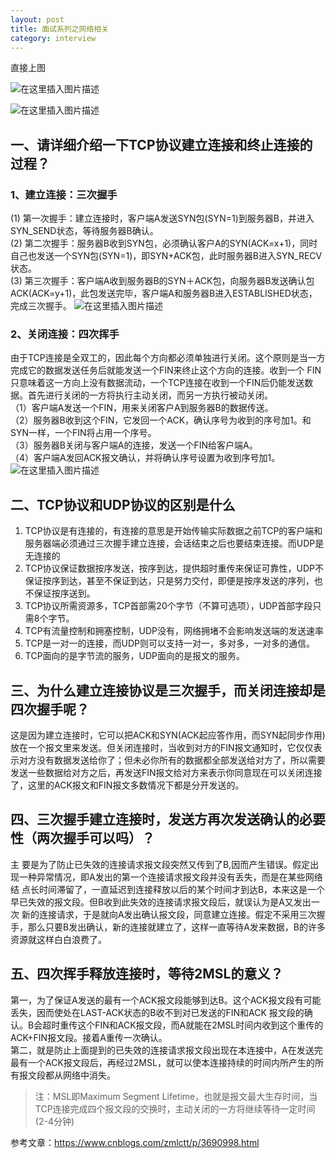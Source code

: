 ```yaml
---
layout: post
title: 面试系列之网络相关
category: interview
---
```

直接上图

![在这里插入图片描述](http://www.laughitover.com/assets/images/2019/internet/01.png)

![在这里插入图片描述](http://www.laughitover.com/assets/images/2019/internet/02.png)

## 一、请详细介绍一下TCP协议建立连接和终止连接的过程？
### 1、建立连接：三次握手
(1) 第一次握手：建立连接时，客户端A发送SYN包(SYN=1)到服务器B，并进入SYN_SEND状态，等待服务器B确认。  
(2) 第二次握手：服务器B收到SYN包，必须确认客户A的SYN(ACK=x+1)，同时自己也发送一个SYN包(SYN=1)，即SYN+ACK包，此时服务器B进入SYN_RECV状态。  
(3) 第三次握手：客户端A收到服务器B的SYN＋ACK包，向服务器B发送确认包ACK(ACK=y+1)，此包发送完毕，客户端A和服务器B进入ESTABLISHED状态，完成三次握手。
![在这里插入图片描述](http://www.laughitover.com/assets/images/2019/internet/03.png)

### 2、关闭连接：四次挥手
由于TCP连接是全双工的，因此每个方向都必须单独进行关闭。这个原则是当一方完成它的数据发送任务后就能发送一个FIN来终止这个方向的连接。收到一个 FIN只意味着这一方向上没有数据流动，一个TCP连接在收到一个FIN后仍能发送数据。首先进行关闭的一方将执行主动关闭，而另一方执行被动关闭。  
（1）客户端A发送一个FIN，用来关闭客户A到服务器B的数据传送。  
（2）服务器B收到这个FIN，它发回一个ACK，确认序号为收到的序号加1。和SYN一样，一个FIN将占用一个序号。  
（3）服务器B关闭与客户端A的连接，发送一个FIN给客户端A。  
（4）客户端A发回ACK报文确认，并将确认序号设置为收到序号加1。
![在这里插入图片描述](http://www.laughitover.com/assets/images/2019/internet/04.png)
## 二、TCP协议和UDP协议的区别是什么
1. TCP协议是有连接的，有连接的意思是开始传输实际数据之前TCP的客户端和服务器端必须通过三次握手建立连接，会话结束之后也要结束连接。而UDP是无连接的  
2. TCP协议保证数据按序发送，按序到达，提供超时重传来保证可靠性，UDP不保证按序到达，甚至不保证到达，只是努力交付，即便是按序发送的序列，也不保证按序送到。  
3. TCP协议所需资源多，TCP首部需20个字节（不算可选项），UDP首部字段只需8个字节。  
4. TCP有流量控制和拥塞控制，UDP没有，网络拥堵不会影响发送端的发送速率  
5. TCP是一对一的连接，而UDP则可以支持一对一，多对多，一对多的通信。  
6. TCP面向的是字节流的服务，UDP面向的是报文的服务。


## 三、为什么建立连接协议是三次握手，而关闭连接却是四次握手呢？
这是因为建立连接时，它可以把ACK和SYN(ACK起应答作用，而SYN起同步作用)放在一个报文里来发送。但关闭连接时，当收到对方的FIN报文通知时，它仅仅表示对方没有数据发送给你了；但未必你所有的数据都全部发送给对方了，所以需要发送一些数据给对方之后，再发送FIN报文给对方来表示你同意现在可以关闭连接了，这里的ACK报文和FIN报文多数情况下都是分开发送的。

## 四、三次握手建立连接时，发送方再次发送确认的必要性（两次握手可以吗）？
主 要是为了防止已失效的连接请求报文段突然又传到了B,因而产生错误。假定出现一种异常情况，即A发出的第一个连接请求报文段并没有丢失，而是在某些网络结 点长时间滞留了，一直延迟到连接释放以后的某个时间才到达B，本来这是一个早已失效的报文段。但B收到此失效的连接请求报文段后，就误认为是A又发出一次 新的连接请求，于是就向A发出确认报文段，同意建立连接。假定不采用三次握手，那么只要B发出确认，新的连接就建立了，这样一直等待A发来数据，B的许多 资源就这样白白浪费了。

## 五、四次挥手释放连接时，等待2MSL的意义？
第一，为了保证A发送的最有一个ACK报文段能够到达B。这个ACK报文段有可能丢失，因而使处在LAST-ACK状态的B收不到对已发送的FIN和ACK 报文段的确认。B会超时重传这个FIN和ACK报文段，而A就能在2MSL时间内收到这个重传的ACK+FIN报文段。接着A重传一次确认。  
第二，就是防止上面提到的已失效的连接请求报文段出现在本连接中，A在发送完最有一个ACK报文段后，再经过2MSL，就可以使本连接持续的时间内所产生的所有报文段都从网络中消失。

>注：MSL即Maximum Segment Lifetime，也就是报文最大生存时间，当TCP连接完成四个报文段的交换时，主动关闭的一方将继续等待一定时间(2-4分钟)

参考文章：https://www.cnblogs.com/zmlctt/p/3690998.html